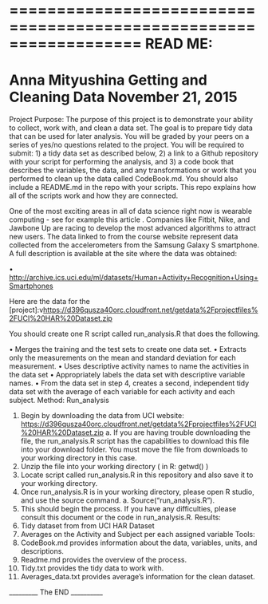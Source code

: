 ==================================================================
READ ME:
==================================================================
Anna Mityushina
Getting and Cleaning Data
November 21, 2015
==================================================================
Project Purpose:
The purpose of this project is to demonstrate your ability to collect, work with, and clean a data set. The goal is to prepare tidy data that can be used for later analysis. You will be graded by your peers on a series of yes/no questions related to the project. You will be required to submit: 1) a tidy data set as described below, 2) a link to a Github repository with your script for performing the analysis, and 3) a code book that describes the variables, the data, and any transformations or work that you performed to clean up the data called CodeBook.md. You should also include a README.md in the repo with your scripts. This repo explains how all of the scripts work and how they are connected.

One of the most exciting areas in all of data science right now is wearable computing - see for example this article . Companies like Fitbit, Nike, and Jawbone Up are racing to develop the most advanced algorithms to attract new users. The data linked to from the course website represent data collected from the accelerometers from the Samsung Galaxy S smartphone. A full description is available at the site where the data was obtained:

•	http://archive.ics.uci.edu/ml/datasets/Human+Activity+Recognition+Using+Smartphones

Here are the data for the [project]:v<https://d396qusza40orc.cloudfront.net/getdata%2Fprojectfiles%2FUCI%20HAR%20Dataset.zip>

You should create one R script called run_analysis.R that does the following.

•	Merges the training and the test sets to create one data set.
•	Extracts only the measurements on the mean and standard deviation for each measurement.
•	Uses descriptive activity names to name the activities in the data set
•	Appropriately labels the data set with descriptive variable names.
•	From the data set in step 4, creates a second, independent tidy data set with the average of each variable for each activity and each subject.
Method:
Run_analysis
1.	Begin by downloading the data from UCI website: https://d396qusza40orc.cloudfront.net/getdata%2Fprojectfiles%2FUCI%20HAR%20Dataset.zip
a.	If you are having trouble downloading the file, the run_analysis.R script has the capabilities to download this file into your download folder. You must move the file from downloads to your working directory in this case.
2.	Unzip the file into your working directory ( in R: getwd() )
3.	Locate script called run_analysis.R in this repository and also save it to your working directory.
4.	Once run_analysis.R is in your working directory, please open R studio, and use the source command.
a.	Source(“run_analysis.R”).
5.	This should begin the process. If you have any difficulties, please consult this document or the code in run_analysis.R.
Results:
1.	Tidy dataset from from UCI HAR Dataset
2.	Averages on the Activity and Subject per each assigned variable
Tools:
1.	CodeBook.md provides information about the data, variables, units, and descriptions.
2.	Readme.md provides the overview of the process.
3.	Tidy.txt  provides the tidy data to work with.
4.	Averages_data.txt provides average’s information for the clean dataset.

_________ The END   __________
